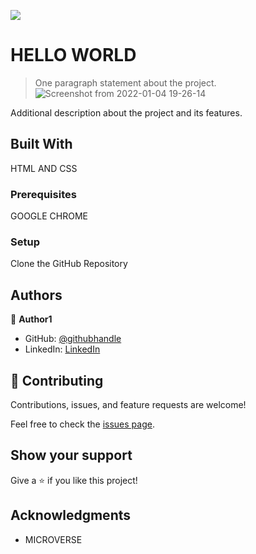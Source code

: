 ![](https://img.shields.io/badge/Microverse-blueviolet)

#  HELLO WORLD

> One paragraph statement about the project.![Screenshot from 2022-01-04 19-26-14](https://user-images.githubusercontent.com/93032486/148073742-da4308f1-9692-43b7-ad5a-8f9642137557.png)




Additional description about the project and its features.

## Built With

HTML AND CSS


### Prerequisites

GOOGLE CHROME

### Setup

Clone the GitHub Repository


## Authors

👤 **Author1**

- GitHub: [@githubhandle](https://github.com/ibrahim777764)
- LinkedIn: [LinkedIn](https://www.linkedin.com/feed/)


## 🤝 Contributing

Contributions, issues, and feature requests are welcome!

Feel free to check the [issues page](../../issues/).

## Show your support

Give a ⭐️ if you like this project!

## Acknowledgments

- MICROVERSE

